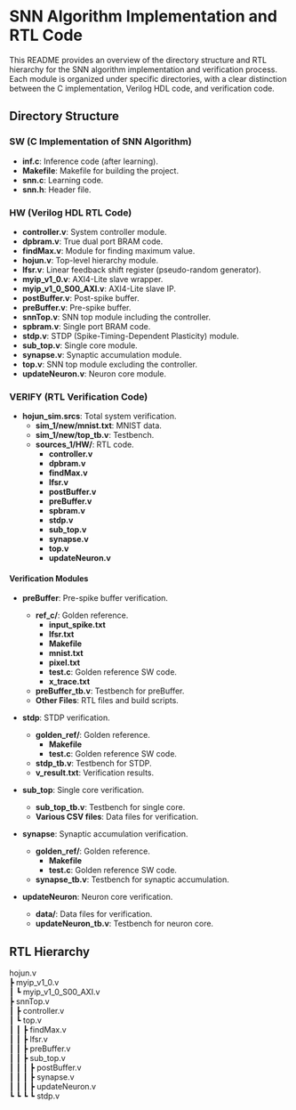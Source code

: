 # SNN Algorithm Implementation and RTL Code

This README provides an overview of the directory structure and RTL hierarchy for the SNN algorithm implementation and verification process. Each module is organized under specific directories, with a clear distinction between the C implementation, Verilog HDL code, and verification code.

## Directory Structure

### SW (C Implementation of SNN Algorithm)
- **inf.c**: Inference code (after learning).
- **Makefile**: Makefile for building the project.
- **snn.c**: Learning code.
- **snn.h**: Header file.

### HW (Verilog HDL RTL Code)
- **controller.v**: System controller module.
- **dpbram.v**: True dual port BRAM code.
- **findMax.v**: Module for finding maximum value.
- **hojun.v**: Top-level hierarchy module.
- **lfsr.v**: Linear feedback shift register (pseudo-random generator).
- **myip_v1_0.v**: AXI4-Lite slave wrapper.
- **myip_v1_0_S00_AXI.v**: AXI4-Lite slave IP.
- **postBuffer.v**: Post-spike buffer.
- **preBuffer.v**: Pre-spike buffer.
- **snnTop.v**: SNN top module including the controller.
- **spbram.v**: Single port BRAM code.
- **stdp.v**: STDP (Spike-Timing-Dependent Plasticity) module.
- **sub_top.v**: Single core module.
- **synapse.v**: Synaptic accumulation module.
- **top.v**: SNN top module excluding the controller.
- **updateNeuron.v**: Neuron core module.

### VERIFY (RTL Verification Code)
- **hojun_sim.srcs**: Total system verification.
  - **sim_1/new/mnist.txt**: MNIST data.
  - **sim_1/new/top_tb.v**: Testbench.
  - **sources_1/HW/**: RTL code.
    - **controller.v**
    - **dpbram.v**
    - **findMax.v**
    - **lfsr.v**
    - **postBuffer.v**
    - **preBuffer.v**
    - **spbram.v**
    - **stdp.v**
    - **sub_top.v**
    - **synapse.v**
    - **top.v**
    - **updateNeuron.v**

#### Verification Modules
- **preBuffer**: Pre-spike buffer verification.
  - **ref_c/**: Golden reference.
    - **input_spike.txt**
    - **lfsr.txt**
    - **Makefile**
    - **mnist.txt**
    - **pixel.txt**
    - **test.c**: Golden reference SW code.
    - **x_trace.txt**
  - **preBuffer_tb.v**: Testbench for preBuffer.
  - **Other Files**: RTL files and build scripts.

- **stdp**: STDP verification.
  - **golden_ref/**: Golden reference.
    - **Makefile**
    - **test.c**: Golden reference SW code.
  - **stdp_tb.v**: Testbench for STDP.
  - **v_result.txt**: Verification results.

- **sub_top**: Single core verification.
  - **sub_top_tb.v**: Testbench for single core.
  - **Various CSV files**: Data files for verification.

- **synapse**: Synaptic accumulation verification.
  - **golden_ref/**: Golden reference.
    - **Makefile**
    - **test.c**: Golden reference SW code.
  - **synapse_tb.v**: Testbench for synaptic accumulation.

- **updateNeuron**: Neuron core verification.
  - **data/**: Data files for verification.
  - **updateNeuron_tb.v**: Testbench for neuron core.

## RTL Hierarchy
hojun.v  
┣ myip_v1_0.v      
┃ ┗ myip_v1_0_S00_AXI.v    
┣ snnTop.v    
┃ ┣ controller.v   
┃ ┗ top.v  
┃ ┃ ┣ findMax.v   
┃ ┃ ┣ lfsr.v   
┃ ┃ ┣ preBuffer.v    
┃ ┃ ┣ sub_top.v  
┃ ┃ ┃ ┣ postBuffer.v  
┃ ┃ ┃ ┣ synapse.v  
┃ ┃ ┃ ┣ updateNeuron.v     
┗ ┗ ┗ ┗ stdp.v  


